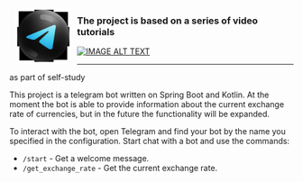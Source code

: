 <img src="logo.png" alt="Description of image" width="100" style="float: left; margin: 10px; background: none">

### The project is based on a series of video tutorials

[![IMAGE ALT TEXT](http://img.youtube.com/vi/b9iyMR48zCQ/0.jpg)](https://www.youtube.com/watch?v=t9OTDHuF7_M&list=PL7ZzXmLk6CYUl4exDW4S_2sQbYpQNswfR&index=1 "Gradle Tutorial - Crash Course")

---

as part of self-study

This project is a telegram bot written on Spring Boot and Kotlin. At the moment the bot is able to provide information
about the current exchange rate of currencies, but in the future the functionality will be expanded.

To interact with the bot, open Telegram and find your bot by the name you specified in the configuration. Start chat with a bot and use the commands:

- `/start` - Get a welcome message.
- `/get_exchange_rate` - Get the current exchange rate.